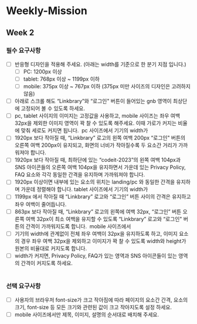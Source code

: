 # Weekly-Mission

## Week 2

### 필수 요구사항

- [ ] 반응형 디자인을 적용해 주세요. (아래는 width를 기준으로 한 분기 지점 입니다.)
  - [ ] PC: 1200px 이상
  - [ ] tablet: 768px 이상 ~ 1199px 이하
  - [ ] mobile: 375px 이상 ~ 767px 이하
        (375px 미만 사이즈의 디자인은 고려하지 않음)
        ​
- [ ] 아래로 스크롤 해도 “Linkbrary”와 “로그인" 버튼이 들어있는 gnb 영역이 최상단에 고정되어 볼 수 있도록 하세요.
      ​
- [ ] pc, tablet 사이지의 이미지는 고정값을 사용하고, mobile 사이즈는 좌우 여백 32px을 제외한 이미지 영역이 꽉 찰 수 있도록 해주세요. 이때 가로가 커지는 비율에 맞춰 세로도 커지면 됩니다.
      ​
      pc 사이즈에서 기기의 width가
      ​
- [ ] 1920px 보다 작아질 때, “Linkbrary” 로고의 왼쪽 여백 200px “로그인" 버튼의 오른쪽 여백 200px이 유지되고, 화면의 너비가 작아질수록 두 요소간 거리가 가까워져야 합니다.
- [ ] 1920px 보다 작아질 때, 최하단에 있는 “codeit-2023”의 왼쪽 여백 104px과 SNS 아이콘들의 오른쪽 여백 104px을 유지하면서 가운데 있는 Privacy Policy, FAQ 요소와 각각 동일한 간격을 유지하며 가까워져야 합니다.
- [ ] 1920px 이상이면 내부에 있는 요소의 위치는 landing/pc 와 동일한 간격을 유지하며 가운데 정렬해야 합니다.
      ​
      tablet 사이즈에서 기기의 width가
      ​
- [ ] 1199px 에서 작아질 때 “Linkbrary” 로고와 “로그인” 버튼 사이의 간격은 유지하고 좌우 여백이 줄어듭니다.
- [ ] 863px 보다 작아질 때, “Linkbrary” 로고의 왼쪽에 여백 32px, “로그인” 버튼 오른쪽 여백 32px이 최소 여백을 유지할 수 있도록 “Linkbrary” 로고와 “로그인" 버튼의 간격이 가까워지도록 합니다.
      ​
      mobile 사이즈에서
      ​
- [ ] 기기의 width에 관계없이 전체 좌우 여백이 32px을 유지하도록 하고, 이미지 요소의 경우 좌우 여백 32px을 제외하고 이미지가 꽉 찰 수 있도록 width와 height가 원본의 비율대로 커지도록 합니다.
- [ ] width가 커지면, Privacy Policy, FAQ가 있는 영역과 SNS 아이콘들이 있는 영역의 간격이 커지도록 하세요.
      ​
      <br>
      ​

### 선택 요구사항

- [ ] 사용자의 브라우저 font-size가 크고 작아짐에 따라 페이지의 요소간 간격, 요소의 크기, font-size 등 모든 크기와 관련된 값이 크고 작아지도록 설정 하세요.
- [ ] mobile 사이즈에서만 제목, 이미지, 설명의 순서대로 배치해 주세요.
